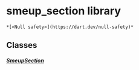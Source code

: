 


# smeup_section library






    *[<Null safety>](https://dart.dev/null-safety)*





## Classes

##### [SmeupSection](../smeup_widgets_smeup_section/SmeupSection-class.md)



 















